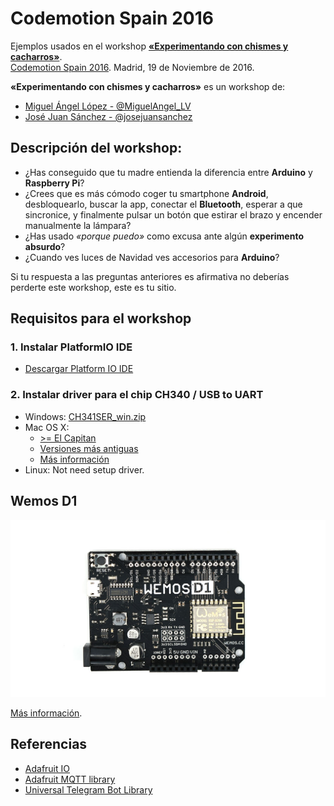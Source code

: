 # Codemotion Spain 2016

Ejemplos usados en el workshop **[«Experimentando con chismes y cacharros»][1]**.  
[Codemotion Spain 2016][2]. Madrid, 19 de Noviembre de 2016.

**«Experimentando con chismes y cacharros»** es un workshop de:
- [Miguel Ángel López  - @MiguelAngel_LV][3]
- [José Juan Sánchez - @josejuansanchez][4]

## Descripción del workshop:

* ¿Has conseguido que tu madre entienda la diferencia entre **Arduino** y **Raspberry Pi**?
* ¿Crees que es más cómodo coger tu smartphone **Android**, desbloquearlo, buscar la app, conectar el **Bluetooth**, esperar a que sincronice, y finalmente pulsar un botón que estirar el brazo y encender manualmente la lámpara?
* ¿Has usado *«porque puedo»* como excusa ante algún **experimento absurdo**?
* ¿Cuando ves luces de Navidad ves accesorios para **Arduino**?

Si tu respuesta a las preguntas anteriores es afirmativa no deberías perderte este workshop, este es tu sitio.

## Requisitos para el workshop

### 1. Instalar PlatformIO IDE

* [Descargar Platform IO IDE][platformio-ide]

### 2. Instalar driver para el chip CH340 / USB to UART

* Windows: [CH341SER_win.zip][6]
* Mac OS X:
  * [>= El Capitan][7]
  * [Versiones más antiguas][8]
  * [Más información][9]
* Linux: Not need setup driver.

## Wemos D1

![](_resources/wemos_d1.jpg)

[Más información][5].


## Referencias

* [Adafruit IO][io-adafruit]
* [Adafruit MQTT library][adafruit-mqtt]
* [Universal Telegram Bot Library][bot-telegram]

[1]: https://2016.codemotion.es/agenda.html#5716304078045184/84674010
[2]: http://2016.codemotion.es
[3]: http://twitter.com/MiguelAngel_LV
[4]: http://twitter.com/josejuansanchez
[5]: https://www.wemos.cc/product/d1.html
[6]: https://www.wemos.cc/downloads/CH341SER_win.zip
[7]: https://www.wemos.cc/downloads/CH34x_Install_mac.zip
[8]: https://www.wemos.cc/downloads/CH341SER_MAC_old.ZIP
[9]: http://kig.re/2014/12/31/how-to-use-arduino-nano-mini-pro-with-CH340G-on-mac-osx-yosemite.html

[platformio-ide]: http://platformio.org/platformio-ide
[io-adafruit]: https://io.adafruit.com
[adafruit-mqtt]: https://github.com/adafruit/Adafruit_MQTT_Library
[bot-telegram]: https://github.com/witnessmenow/Universal-Arduino-Telegram-Bot
